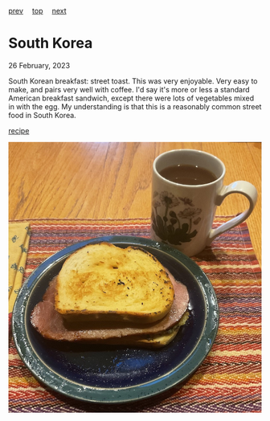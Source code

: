 [prev](north_korea.md)&emsp;
[top](../index.md)&emsp;
[next](kosovo.md)
# South Korea
<meta property="og:image" content="images/south_korea.png"/>
26 February, 2023

South Korean breakfast: street toast. This was very enjoyable. Very
easy to make, and pairs very well with coffee. I'd say it's more or
less a standard American breakfast sandwich, except there were lots of
vegetables mixed in with the egg. My understanding is that this is a
reasonably common street food in South Korea.

[recipe](https://www.food.com/recipe/korean-street-toast-535957)

![breakfast](images/south_korea.jpeg)
